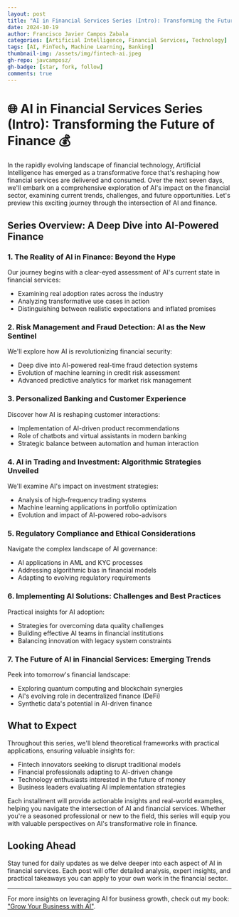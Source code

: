 ```yaml
---
layout: post
title: "AI in Financial Services Series (Intro): Transforming the Future of Finance"
date: 2024-10-19
author: Francisco Javier Campos Zabala
categories: [Artificial Intelligence, Financial Services, Technology]
tags: [AI, FinTech, Machine Learning, Banking]
thumbnail-img: /assets/img/fintech-ai.jpeg
gh-repo: javcamposz/
gh-badge: [star, fork, follow]
comments: true
---
```


# 🌐 AI in Financial Services Series (Intro): Transforming the Future of Finance 💰

In the rapidly evolving landscape of financial technology, Artificial Intelligence has emerged as a transformative force that's reshaping how financial services are delivered and consumed. Over the next seven days, we'll embark on a comprehensive exploration of AI's impact on the financial sector, examining current trends, challenges, and future opportunities. Let's preview this exciting journey through the intersection of AI and finance.

## Series Overview: A Deep Dive into AI-Powered Finance

### 1. The Reality of AI in Finance: Beyond the Hype
Our journey begins with a clear-eyed assessment of AI's current state in financial services:
- Examining real adoption rates across the industry
- Analyzing transformative use cases in action
- Distinguishing between realistic expectations and inflated promises

### 2. Risk Management and Fraud Detection: AI as the New Sentinel
We'll explore how AI is revolutionizing financial security:
- Deep dive into AI-powered real-time fraud detection systems
- Evolution of machine learning in credit risk assessment
- Advanced predictive analytics for market risk management

### 3. Personalized Banking and Customer Experience
Discover how AI is reshaping customer interactions:
- Implementation of AI-driven product recommendations
- Role of chatbots and virtual assistants in modern banking
- Strategic balance between automation and human interaction

### 4. AI in Trading and Investment: Algorithmic Strategies Unveiled
We'll examine AI's impact on investment strategies:
- Analysis of high-frequency trading systems
- Machine learning applications in portfolio optimization
- Evolution and impact of AI-powered robo-advisors

### 5. Regulatory Compliance and Ethical Considerations
Navigate the complex landscape of AI governance:
- AI applications in AML and KYC processes
- Addressing algorithmic bias in financial models
- Adapting to evolving regulatory requirements

### 6. Implementing AI Solutions: Challenges and Best Practices
Practical insights for AI adoption:
- Strategies for overcoming data quality challenges
- Building effective AI teams in financial institutions
- Balancing innovation with legacy system constraints

### 7. The Future of AI in Financial Services: Emerging Trends
Peek into tomorrow's financial landscape:
- Exploring quantum computing and blockchain synergies
- AI's evolving role in decentralized finance (DeFi)
- Synthetic data's potential in AI-driven finance

## What to Expect

Throughout this series, we'll blend theoretical frameworks with practical applications, ensuring valuable insights for:
- Fintech innovators seeking to disrupt traditional models
- Financial professionals adapting to AI-driven change
- Technology enthusiasts interested in the future of money
- Business leaders evaluating AI implementation strategies

Each installment will provide actionable insights and real-world examples, helping you navigate the intersection of AI and financial services. Whether you're a seasoned professional or new to the field, this series will equip you with valuable perspectives on AI's transformative role in finance.

## Looking Ahead

Stay tuned for daily updates as we delve deeper into each aspect of AI in financial services. Each post will offer detailed analysis, expert insights, and practical takeaways you can apply to your own work in the financial sector.

---

For more insights on leveraging AI for business growth, check out my book: ["Grow Your Business with AI"](https://bit.ly/4b31PEG).